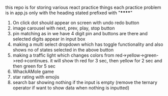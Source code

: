 this repo is for storing various react practice things
each practice problem is in app.js only with the heading stated prefixed with "**\*\*\*\***"

1. On click dot should appear on screen with undo redo button
2. image carousel with next, prev, play, stop button
3. pin matching as in we have 4 digit pin and buttons are there and selected digits appear in input box
4. making a multi select dropdown which has toggle functionality and also shows no of states selected in the above button
5. making a traffic light which changes colors from red->yellow->green->red->continues. it will show th red for 3 sec, then yellow for 2 sec and then green for 5 sec
6. WhackAMole game
7. star rating with emojis
8. search bar showing nothing if the input is empty (remove the ternary operator if want to show data when nothing is inputted)
